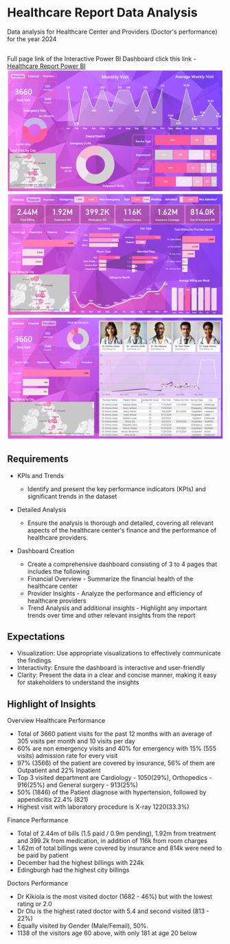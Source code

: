 # Healthcare Report Data Analysis
Data analysis for Healthcare Center and Providers (Doctor's performance) for the year 2024
##
Full page link of the Interactive Power BI Dashboard click this link - [Healthcare Report Power BI](https://app.powerbi.com/reportEmbed?reportId=0140ecd7-ebf9-4741-aaab-e28006f88c04&autoAuth=true&ctid=a4e78b81-874a-4832-88f0-12bd163108f4)
![HealthCare](HealthCare_ss1.PNG)
![HealthCare](HealthCare_ss2.PNG)
![HealthCare](HealthCare_ss3.PNG)


## Requirements

-  KPIs and Trends
    - Identify and present the key performance indicators (KPIs) and significant trends in the dataset
 
-  Detailed Analysis
    -  Ensure the analysis is thorough and detailed, covering all relevant aspects of the healthcare center's finance and the performance of healthcare providers.

-  Dashboard Creation
    -  Create a comprehensive dashboard consisting of 3 to 4 pages that includes the following
      -  Financial Overview - Summarize the financial health of the healthcare center
      -  Provider Insights - Analyze the performance and efficiency of healthcare providers
      -  Trend Analysis and additional insights - Highlight any important trends over time and other relevant insights from the report

## Expectations

- Visualization: Use appropriate visualizations to effectively communicate the findings
-	Interactivity: Ensure the dashboard is interactive and user-friendly
-	Clarity: Present the data in a clear and concise manner, making it easy for stakeholders to understand the insights

## Highlight of Insights

Overview Healthcare Performance
 - Total of 3660 patient visits for the past 12 months with an average of 305 visits per month and 10 visits per day
 - 60% are non emergency visits and 40% for emergency with 15% (555 visits) admission rate for every visit
 - 97% (3566) of the patient are covered by insurance, 56% of them are Outpatient and 22% Inpatient
 - Top 3 visited department are Cardiology - 1050(29%), Orthopedics - 916(25%) and General surgery - 913(25%)
 - 50% (1846) of the Patient diagnose with hypertension, followed by appendicitis 22.4% (821)
 - Highest visit with laboratory procedure is X-ray 1220(33.3%)

Finance Performance
 - Total of 2.44m of bills (1.5 paid / 0.9m pending), 1.92m from treatment and 399.2k from medication, in addition of 116k from room charges
 - 1.62m of total billings were covered by insurance and 814k were need to be paid by patient
 - December had the highest billings with 224k
 - Edingburgh had the highest city billings

Doctors Performance
 - Dr Kikiola is the most visited doctor (1682 - 46%) but with the lowest rating or 2.0
 - Dr Olu is the highest rated doctor with 5.4 and second visited (813 - 22%)
 - Equally visited by Gender (Male/Femail), 50%.
 - 1138 of the visitors age 60 above, with only 181 at age 20 below

